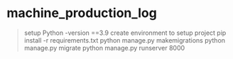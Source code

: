 ﻿# machine_production_log

> setup Python -version ==3.9
> create environment to setup project
>  pip install -r requirements.txt
> python manage.py makemigrations
> python manage.py migrate
> python manage.py runserver 8000
 
